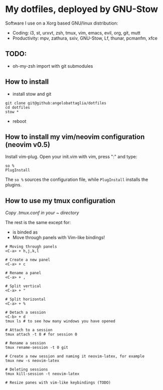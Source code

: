 # My dotfiles, deployed by GNU-Stow

Software I use on a Xorg based GNU/linux distribution:
- Coding: i3, st, urxvt, zsh, tmux, vim, emacs, evil, org, git, mutt
- Productivity: mpv, zathura, sxiv, GNU-Stow, Lf, thunar, pcmanfm, xfce

## TODO:
- oh-my-zsh import with git submodules

## How to install
- install stow and git
```
git clone git@github:angelobattaglia/dotfiles
cd dotfiles
stow *
```
- reboot

## How to install my vim/neovim configuration (neovim v0.5)

Install vim-plug. Open your init.vim with vim, press ":" and type:

```
so % 
PlugInstall
```

The ```so %``` sources the configuration file, while ```PlugInstall``` installs the plugins.

## How to use my tmux configuration

*Copy .tmux.conf in your ~ directory*

The rest is the same except for:
- <C-b> is binded as <C-a>
- Move through panels with Vim-like bindings!

```
# Moving through panels
<C-a> + h,j,k,l

# Create a new panel
<C-a> + c 

# Rename a panel
<C-a> + ,

# Split vertical
<C-a> + "

# Split horizontal
<C-a> + %

# Detach a session
<C-b> + d
tmux ls # to see how many windows you have opened

# Attach to a session
tmux attach -t 0 # for session 0

# Rename a session
tmux rename-session -t 0 git

# Create a new session and naming it neovim-latex, for example
tmux new -s neovim-latex

# Deleting sessions
tmux kill-session -t neovim-latex

# Resize panes with vim-like keybindings (TODO)
```
